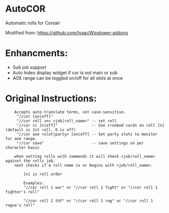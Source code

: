 # AutoCOR
Automatic rolls for Corsair

Modified from: https://github.com/Ivaar/Windower-addons

# Enhancments:
- Sub job support
- Auto hides display widget if cor is not main or sub
- AOE range can be toggled on/off for all slots at once

# Original Instructions:
        Accepts auto-translate terms, not case-sensitive.
         "//cor [on|off]"
         "//cor roll <n> <job|roll_name>" -- set roll
         "//cor cc [n|off]"               -- Use crooked cards on roll [n] (default is 1st roll, 0 is off)
         "//cor aoe <slot|party> [on|off] -- Set party slots to monitor for aoe range.
         "//cor save"                     -- save settings on per character basis
            
        when setting rolls with commands it will check <job/roll_name> against the rolls job,
        next checks if a roll name is or begins with <job/roll_name>.
        
            [n] is roll order

            Examples:
            "//cor roll 1 war" or "//cor roll 1 fight" or "//cor roll 1 fighter's roll"
            
            "//cor roll 2 thf" or "//cor roll 1 rog" or "//cor roll 1 rogue's roll"
